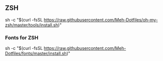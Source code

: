 ## ZSH
sh -c "$(curl -fsSL https://raw.githubusercontent.com/Meh-Dotfiles/oh-my-zsh/master/tools/install.sh)"

### Fonts for ZSH
sh -c "$(curl -fsSL https://raw.githubusercontent.com/Meh-Dotfiles/fonts/master/install.sh)"

